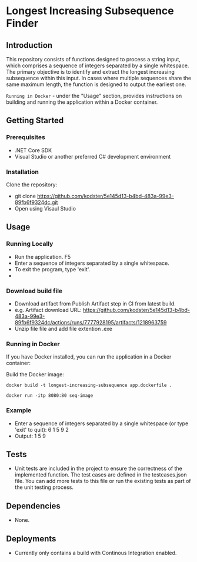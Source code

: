 # Longest Increasing Subsequence Finder

## Introduction

This repository consists of functions designed to process a string input, which comprises a sequence of integers separated by a single whitespace. The primary objective is to identify and extract the longest increasing subsequence within this input. In cases where multiple sequences share the same maximum length, the function is designed to output the earliest one.

`Running in Docker`  - under the "Usage" section, provides instructions on building and running the application within a Docker container.


## Getting Started

### Prerequisites

- .NET Core SDK
- Visual Studio or another preferred C# development environment

### Installation

Clone the repository:
   - git clone https://github.com/kodster/5e145d13-b4bd-483a-99e3-89fb6f9324dc.git
   - Open using Visaul Studio

## Usage

### Running Locally

- Run the application. F5
- Enter a sequence of integers separated by a single whitespace.
- To exit the program, type 'exit'.
- 

### Download build file
- Download artifact from Publish Artifact step in CI from latest build.
- e.g. Artifact download URL: https://github.com/kodster/5e145d13-b4bd-483a-99e3-89fb6f9324dc/actions/runs/7777928195/artifacts/1218963759
- Unzip file file and add file extention .exe

### Running in Docker
	
If you have Docker installed, you can run the application in a Docker container:

Build the Docker image:

   `docker build -t longest-increasing-subsequence app.dockerfile .`

   `docker run -itp 8080:80 seq-image`


### Example
- Enter a sequence of integers separated by a single whitespace (or type 'exit' to quit): 6 1 5 9 2
- Output: 1 5 9 

## Tests
- Unit tests are included in the project to ensure the correctness of the implemented function. The test cases are defined in the testcases.json file. You can add more tests to this file or run the existing tests as part of the unit testing process.


## Dependencies
 - None.


## Deployments

- Currently only contains a build with  Continous Integration enabled.


